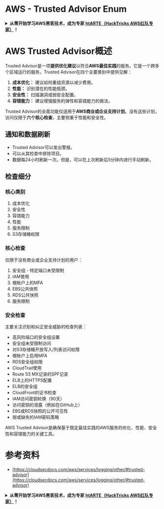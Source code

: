 # AWS - Trusted Advisor Enum

<details>

<summary><strong>从零开始学习AWS黑客技术，成为专家</strong> <a href="https://training.hacktricks.xyz/courses/arte"><strong>htARTE（HackTricks AWS红队专家）</strong></a><strong>！</strong></summary>

支持HackTricks的其他方式：

* 如果您想看到您的**公司在HackTricks中做广告**或**下载PDF格式的HackTricks**，请查看[**订阅计划**](https://github.com/sponsors/carlospolop)!
* 获取[**官方PEASS和HackTricks周边产品**](https://peass.creator-spring.com)
* 探索[**PEASS家族**](https://opensea.io/collection/the-peass-family)，我们的独家[**NFTs**](https://opensea.io/collection/the-peass-family)
* **加入** 💬 [**Discord群**](https://discord.gg/hRep4RUj7f) 或 [**电报群**](https://t.me/peass) 或在**Twitter**上关注我们 🐦 [**@hacktricks_live**](https://twitter.com/hacktricks_live)**。**
* 通过向[**HackTricks**](https://github.com/carlospolop/hacktricks)和[**HackTricks Cloud**](https://github.com/carlospolop/hacktricks-cloud) github仓库提交PR来分享您的黑客技巧。

</details>

# AWS Trusted Advisor概述

Trusted Advisor是一项**提供优化建议**以符合**AWS最佳实践**的服务。它是一个跨多个区域运行的服务。Trusted Advisor在四个主要类别中提供见解：

1. **成本优化：** 建议如何重组资源以减少费用。
2. **性能：** 识别潜在的性能瓶颈。
3. **安全性：** 扫描漏洞或弱安全配置。
4. **容错能力：** 建议增强服务的弹性和容错能力的做法。

Trusted Advisor的全面功能仅适用于**AWS商业或企业支持计划**。没有这些计划，访问仅限于**六个核心检查**，主要侧重于性能和安全性。

## 通知和数据刷新

- Trusted Advisor可以发出警报。
- 可以从其检查中排除项目。
- 数据每24小时刷新一次。但是，可以在上次刷新后5分钟内进行手动刷新。

## **检查细分**

### 核心类别

1. 成本优化
2. 安全性
3. 容错能力
4. 性能
5. 服务限制
6. S3存储桶权限

### 核心检查

仅限于没有商业或企业支持计划的用户：

1. 安全组 - 特定端口未受限制
2. IAM使用
3. 根帐户上的MFA
4. EBS公共快照
5. RDS公共快照
6. 服务限制

### 安全检查

主要关注识别和纠正安全威胁的检查列表：

- 高风险端口的安全组设置
- 安全组未受限制访问
- 对S3存储桶开放写入/列表访问权限
- 根帐户上启用MFA
- RDS安全组权限
- CloudTrail使用
- Route 53 MX记录的SPF记录
- ELB上的HTTPS配置
- ELB的安全组
- CloudFront的证书检查
- IAM访问密钥轮换（90天）
- 访问密钥的泄露（例如在GitHub上）
- EBS或RDS快照的公开可见性
- 弱或缺失的IAM密码策略

AWS Trusted Advisor是确保基于既定最佳实践的AWS服务的优化、性能、安全性和容错能力的关键工具。


# **参考资料**

* [https://cloudsecdocs.com/aws/services/logging/other/#trusted-advisor](https://cloudsecdocs.com/aws/services/logging/other/#trusted-advisor)

<details>

<summary><strong>从零开始学习AWS黑客技术，成为专家</strong> <a href="https://training.hacktricks.xyz/courses/arte"><strong>htARTE（HackTricks AWS红队专家）</strong></a><strong>！</strong></summary>

支持HackTricks的其他方式：

* 如果您想看到您的**公司在HackTricks中做广告**或**下载PDF格式的HackTricks**，请查看[**订阅计划**](https://github.com/sponsors/carlospolop)!
* 获取[**官方PEASS和HackTricks周边产品**](https://peass.creator-spring.com)
* 探索[**PEASS家族**](https://opensea.io/collection/the-peass-family)，我们的独家[**NFTs**](https://opensea.io/collection/the-peass-family)
* **加入** 💬 [**Discord群**](https://discord.gg/hRep4RUj7f) 或 [**电报群**](https://t.me/peass) 或在**Twitter**上关注我们 🐦 [**@hacktricks_live**](https://twitter.com/hacktricks_live)**。**
* 通过向[**HackTricks**](https://github.com/carlospolop/hacktricks)和[**HackTricks Cloud**](https://github.com/carlospolop/hacktricks-cloud) github仓库提交PR来分享您的黑客技巧。

</details>
